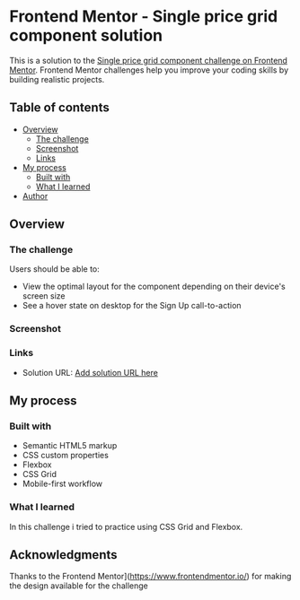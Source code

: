 # Frontend Mentor - Single price grid component solution

This is a solution to the [Single price grid component challenge on Frontend Mentor](https://www.frontendmentor.io/challenges/single-price-grid-component-5ce41129d0ff452fec5abbbc). Frontend Mentor challenges help you improve your coding skills by building realistic projects. 

## Table of contents

- [Overview](#overview)
  - [The challenge](#the-challenge)
  - [Screenshot](#screenshot)
  - [Links](#links)
- [My process](#my-process)
  - [Built with](#built-with)
  - [What I learned](#what-i-learned)
- [Author](#author)

## Overview

### The challenge

Users should be able to:

- View the optimal layout for the component depending on their device's screen size
- See a hover state on desktop for the Sign Up call-to-action

### Screenshot



### Links

- Solution URL: [Add solution URL here](https://xxx)

## My process

### Built with

- Semantic HTML5 markup
- CSS custom properties
- Flexbox
- CSS Grid
- Mobile-first workflow


### What I learned

In this challenge i tried to practice using CSS Grid and Flexbox.


## Acknowledgments

Thanks to the Frontend Mentor](https://www.frontendmentor.io/) for making the design available for the challenge


